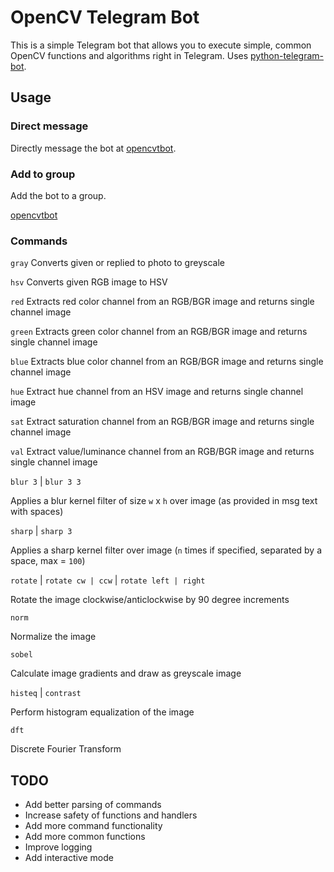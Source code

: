# OpenCV Telegram Bot
This is a simple Telegram bot that allows you to execute simple, common OpenCV functions and algorithms right in Telegram.
Uses [python-telegram-bot](https://github.com/python-telegram-bot/python-telegram-bot).

## Usage

### Direct message

Directly message the bot at [opencvtbot](https://t.me/opencvtbot).


### Add to group

Add the bot to a group.

[opencvtbot](https://t.me/opencvtbot)

### Commands

`gray`
Converts given or replied to photo to greyscale

`hsv`
Converts given RGB image to HSV

`red`
Extracts red color channel from an RGB/BGR image and returns single channel image

`green`
Extracts green color channel from an RGB/BGR image and returns single channel image

`blue`
Extracts blue color channel from an RGB/BGR image and returns single channel image

`hue`
Extract hue channel from an HSV image and returns single channel image

`sat`
Extract saturation channel from an RGB/BGR image and returns single channel image

`val`
Extract value/luminance channel from an RGB/BGR image and returns single channel image

`blur 3` | `blur 3 3`

Applies a blur kernel filter of size `w` x `h` over image (as provided in msg text with spaces)

`sharp` | `sharp 3`

Applies a sharp kernel filter over image (`n` times if specified, separated by a space, max = `100`)

`rotate` | `rotate cw | ccw` | `rotate left | right`

Rotate the image clockwise/anticlockwise by 90 degree increments

`norm`

Normalize the image

`sobel`

Calculate image gradients and draw as greyscale image

`histeq` | `contrast`

Perform histogram equalization of the image

`dft`

Discrete Fourier Transform

## TODO

- Add better parsing of commands
- Increase safety of functions and handlers
- Add more command functionality
- Add more common functions
- Improve logging
- Add interactive mode